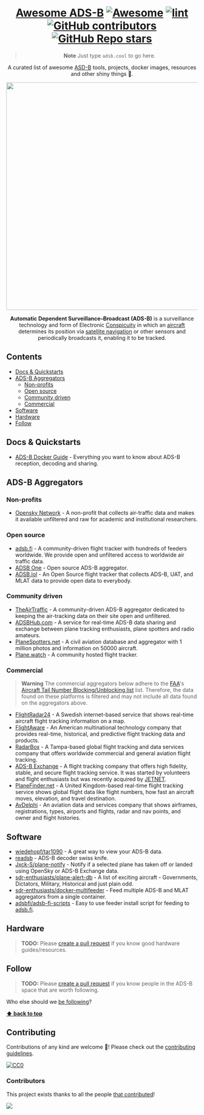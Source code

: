 <!--lint disable awesome-git-repo-age-->

<!-- GITHUB LOGO PLACEHOLDER -->

<div align="center">

<!-- title -->

<!--lint ignore double-link-->

# <a style="color: inherit" href="https://github.com/rickstaa/awesome-adsb">Awesome ADS-B</a> [![Awesome](https://awesome.re/badge.svg)](https://awesome.re) [![lint](https://github.com/rickstaa/awesome-adsb/actions/workflows/lint.yaml/badge.svg)](https://github.com/rickstaa/awesome-adsb/actions/workflows/lint.yaml) [![GitHub contributors](https://img.shields.io/github/contributors/rickstaa/awesome-adsb?color=geen)](https://github.com/rickstaa/awesome-adsb/stargazers) [![GitHub Repo stars](https://img.shields.io/github/stars/rickstaa/awesome-adsb)](https://github.com/rickstaa/awesome-adsb/graphs/contributors) <!-- omit in toc -->

> **Note**
> Just type `adsb.cool` to go here.

<!-- subtitle -->

A curated list of awesome [ASD-B](https://en.wikipedia.org/wiki/Automatic_Dependent_Surveillance%E2%80%93Broadcast) tools, projects, docker images, resources and other shiny things 📡.

<!-- image -->

<a href="https://www.sportys.com/blog/ads-b-101-what-you-need-know" target="_blank" rel="noopener noreferrer">
  <img width="600" src="https://www.sportys.com//media/wysiwyg/blog/13_-_Navigating_and_Automation_in_the_21st_Century.png" />
</a>

<!-- description -->

**Automatic Dependent Surveillance–Broadcast (ADS-B)** is a surveillance technology and form of Electronic [Conspicuity](https://en.wikipedia.org/wiki/Airborne_collision_avoidance_system#Aircraft_collision_avoidance) in which an [aircraft](https://en.wikipedia.org/wiki/Aircraft) determines its position via [satellite navigation](https://en.wikipedia.org/wiki/Satellite_navigation) or other sensors and periodically broadcasts it, enabling it to be tracked.

</div>

<!-- TOC -->

## Contents

- [Docs \& Quickstarts](#docs--quickstarts)
- [ADS-B Aggregators](#ads-b-aggregators)
  - [Non-profits](#non-profits)
  - [Open source](#open-source)
  - [Community driven](#community-driven)
  - [Commercial](#commercial)
- [Software](#software)
- [Hardware](#hardware)
- [Follow](#follow)

<!-- CONTENT -->

## Docs & Quickstarts

<!-- List ADS-B documentation and quickstarter guides -->

- [ADS-B Docker Guide](https://sdr-enthusiasts.gitbook.io/ads-b/) - Everything you want to know about ADS-B reception, decoding and sharing.

## ADS-B Aggregators

<!-- List ADS-B aggregators. -->

### Non-profits

<!-- List non-profit ADS-B aggregators. -->

- [Opensky Network](https://opensky-network.org) - A non-profit that collects air-traffic data and makes it available unfiltered and raw for academic and institutional researchers.

### Open source

<!-- List open source ADS-B aggregators. -->

- [adsb.fi](https://adsb.fi) - A community-driven flight tracker with hundreds of feeders worldwide. We provide open and unfiltered access to worldwide air traffic data.
- [ADSB One](https://adsb.one) - Open source ADS-B aggregator.
- [ADSB.lol](https://adsb.lol) - An Open Source flight tracker that collects ADS-B, UAT, and MLAT data to provide open data to everybody.

### Community driven

<!-- List community driven ADS-B aggregators. -->

- [TheAirTraffic](https://theairtraffic.com) - A community-driven ADS-B aggregator dedicated to keeping the air-tracking data on their site open and unfiltered.
- [ADSBHub.com](https://www.adsbhub.org) - A service for real-time ADS-B data sharing and exchange between plane tracking enthusiasts, plane spotters and radio amateurs.
- [PlaneSpotters.net](https://www.planespotters.net) - A civil aviation database and aggregator with 1 million photos and information on 50000 aircraft.
- [Plane.watch](https://plane.watch) - A community hosted flight tracker.

### Commercial

<!-- List commercial ADS-B aggregators. -->

> **Warning**
> The commercial aggregators below adhere to the [FAA](https://www.faa.gov/)'s [Aircraft Tail Number Blocking/Unblocking list](https://www.faa.gov/pilots/ladd/request) list. Therefore, the data found on these platforms is filtered and may not include all data found on the aggregators above.

- [FlightRadar24](https://www.flightradar24.com) - A Swedish internet-based service that shows real-time aircraft flight tracking information on a map.
- [FlightAware](https://flightaware.com) - An American multinational technology company that provides real-time, historical, and predictive flight tracking data and products.
- [RadarBox](https://www.radarbox.com) - A Tampa-based global flight tracking and data services company that offers worldwide commercial and general aviation flight tracking.
- [ADS-B Exchange](https://www.adsbexchange.com/) - A flight tracking company that offers high fidelity, stable, and secure flight tracking service. It was started by volunteers and flight enthusiasts but was recently acquired by [JETNET](https://www.jetnet.com/).
- [PlaneFinder.net](https://planefinder.net) - A United Kingdom-based real-time flight tracking service shows global flight data like flight numbers, how fast an aircraft moves, elevation, and travel destination.
- [AvDelphi](https://www.avdelphi.com) - An aviation data and services company that shows airframes, registrations, types, airports and flights, radar and nav points, and owner and flight histories.

## Software

<!-- list ADS-B software, apps and docker containers. -->

- [wiedehopf/tar1090](https://github.com/wiedehopf/tar1090) - A great way to view your ADS-B data.
- [readsb](https://github.com/wiedehopf/readsb) - ADS-B decoder swiss knife.
- [Jxck-S/plane-notify](https://github.com/Jxck-S/plane-notify) - Notify if a selected plane has taken off or landed using OpenSky or ADS-B Exchange data.
- [sdr-enthusiasts/plane-alert-db](https://github.com/sdr-enthusiasts/plane-alert-db) - A list of exciting aircraft - Governments, Dictators, Military, Historical and just plain odd.
- [sdr-enthusiasts/docker-multifeeder](https://github.com/sdr-enthusiasts/docker-multifeeder) - Feed multiple ADS-B and MLAT aggregators from a single container.
- [adsbfi/adsb-fi-scripts](https://github.com/adsbfi/adsb-fi-scripts) - Easy to use feeder install script for feeding to [adsb.fi](https://adsb.fi/).

## Hardware

<!-- List ADS-B hardware resources. -->

<!--lint ignore double-link-->

> **TODO:**
> Please [create a pull request](https://github.com/rickstaa/awesome-adsb/pulls) if you know good hardware guides/resources.

## Follow

<!-- List people worth following on social sites (Twitter, LinkedIn, GitHub, YouTube etc.) -->

<!--lint ignore double-link-->

> **TODO:**
> Please [create a pull request](https://github.com/rickstaa/awesome-adsb/pulls) if you know people in the ADS-B space that are worth following.

Who else should we [be following](https://github.com/rickstaa/awesome-adsb/issues/new?assignees=&labels=&template=suggestion.yaml)?

<!-- END CONTENT -->

**[⬆ back to top](#contents)**

<!-- REPO INFO -->

## Contributing

Contributions of any kind are welcome :blue_heart:! Please check out the [contributing guidelines](contributing.md).

[![CC0](http://i.creativecommons.org/p/zero/1.0/88x31.png)](https://creativecommons.org/publicdomain/zero/1.0/)

### Contributors

<!--lint ignore double-link-->

This project exists thanks to all the people [that contributed](https://github.com/rickstaa/awesome-adsb/graphs/contributors)!

<!--lint ignore double-link-->
<a href="https://github.com/rickstaa/awesome-adsb/graphs/contributors">
  <img src="https://contrib.rocks/image?repo=rickstaa/awesome-adsb" />
</a>
